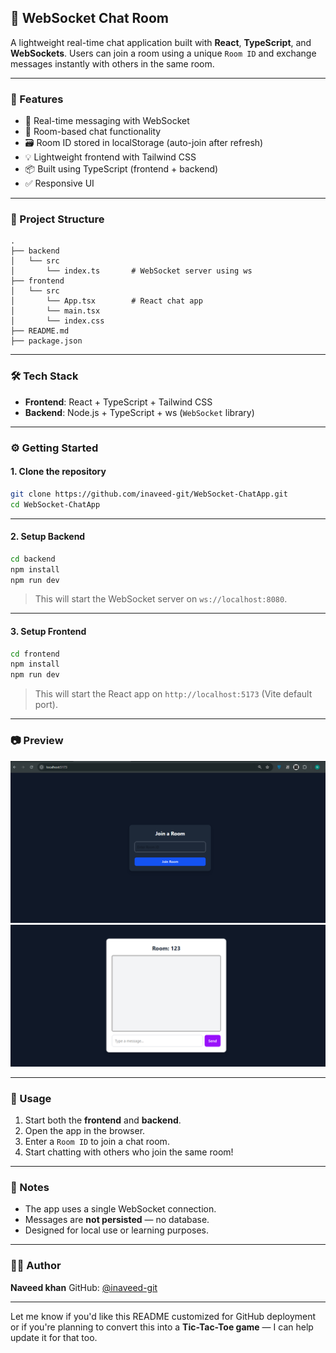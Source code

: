 
## 💬 WebSocket Chat Room

A lightweight real-time chat application built with **React**, **TypeScript**, and **WebSockets**. Users can join a room using a unique `Room ID` and exchange messages instantly with others in the same room.

---

### 🚀 Features

* 📡 Real-time messaging with WebSocket
* 🧠 Room-based chat functionality
* 🗃️ Room ID stored in localStorage (auto-join after refresh)
* 💡 Lightweight frontend with Tailwind CSS
* 📦 Built using TypeScript (frontend + backend)
* ✅ Responsive UI

---

### 📁 Project Structure

```
.
├── backend
│   └── src
│       └── index.ts       # WebSocket server using ws
├── frontend
│   └── src
│       └── App.tsx        # React chat app
│       └── main.tsx
│       └── index.css
├── README.md
├── package.json
```

---

### 🛠️ Tech Stack

* **Frontend**: React + TypeScript + Tailwind CSS
* **Backend**: Node.js + TypeScript + ws (`WebSocket` library)

---

### ⚙️ Getting Started

#### 1. Clone the repository

```bash
git clone https://github.com/inaveed-git/WebSocket-ChatApp.git
cd WebSocket-ChatApp
```

---

#### 2. Setup Backend

```bash
cd backend
npm install
npm run dev
```

> This will start the WebSocket server on `ws://localhost:8080`.

---

#### 3. Setup Frontend

```bash
cd frontend
npm install
npm run dev
```

> This will start the React app on `http://localhost:5173` (Vite default port).

---

### 📷 Preview

![Chat UI Preview](frontend/screenshots/ws1.PNG)
![Chat UI Preview](frontend/screenshots/ws2.PNG)

---

### 🧪 Usage

1. Start both the **frontend** and **backend**.
2. Open the app in the browser.
3. Enter a `Room ID` to join a chat room.
4. Start chatting with others who join the same room!

---

### 📌 Notes

* The app uses a single WebSocket connection.
* Messages are **not persisted** — no database.
* Designed for local use or learning purposes.

---



### 🧑‍💻 Author

**Naveed khan**
GitHub: [@inaveed-git](https://github.com/inaveed-git)

---

Let me know if you'd like this README customized for GitHub deployment or if you're planning to convert this into a **Tic-Tac-Toe game** — I can help update it for that too.
